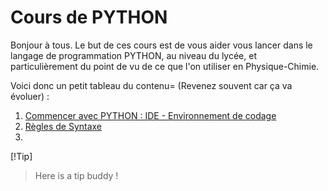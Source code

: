 # Cours de PYTHON

Bonjour à tous. Le but de ces cours est de vous aider vous lancer dans le langage de programmation PYTHON, au niveau du lycée, et particulièrement du point de vu de ce que l'on utiliser en Physique-Chimie. 

Voici donc un petit tableau du contenu= (Revenez souvent car ça va évoluer) : 
1. [Commencer avec PYTHON : IDE - Environnement de codage](commencer-avec-python.md)
2. [Règles de Syntaxe]()
3. 

[!Tip]
> Here is a tip buddy ! 